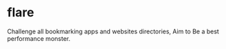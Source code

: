 # flare
Challenge all bookmarking apps and websites directories, Aim to Be a best performance monster.
